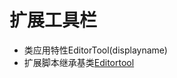 # 扩展工具栏

- 类应用特性EditorTool(displayname)
- 扩展脚本继承基类[Editortool](Unity_Script_EditorTools_Extention.md)